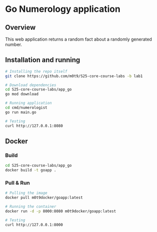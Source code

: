 # Go Numerology application

## Overview

This web application returns a random fact about a randomly generated number.

## Installation and running

```bash
# Installing the repo itself
git clone https://github.com/m0t9/S25-core-course-labs -b lab1

# Download dependencies
cd S25-core-course-labs/app_go
go mod download

# Running application
cd cmd/numerologist
go run main.go

# Testing
curl http://127.0.0.1:8080
```

## Docker

### Build

```bash
cd S25-core-course-labs/app_go
docker build -t goapp .
```

### Pull & Run

```bash
# Pulling the image
docker pull m0t9docker/goapp:latest

# Running the container
docker run -d -p 8000:8080 m0t9docker/goapp:latest

# Testing
curl http://127.0.0.1:8000
```
